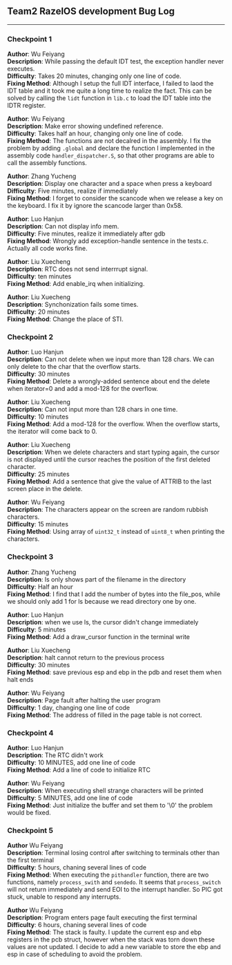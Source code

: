 ## Team2 RazelOS development Bug Log

-----
### Checkpoint 1

**Author**: Wu Feiyang<br>
**Description**: While passing the default IDT test, the exception handler never executes.<br>
**Difficulty**: Takes 20 minutes, changing only one line of code.<br>
**Fixing Method**: Although I setup the full IDT interface, I failed to laod the IDT table and 
it took me quite a long time to realize the fact. This can be solved by calling the `lidt` function
in `lib.c` to load the IDT table into the IDTR register.<br>

**Author**: Wu Feiyang<br>
**Description**: Make error showing undefined reference.<br>
**Difficulty**: Takes half an hour, changing only one line of code.<br>
**Fixing Method**: The functions are not decalred in the assembly. 
I fix the problem by adding `.global` and declare the function I implemented in 
the assembly code `handler_dispatcher.S`, so that other programs are able to call
the assembly functions.<br>


**Author**: Zhang Yucheng<br>
**Description**: Display one character and a space when press a keyboard <br>
**Difficulty**: Five minutes, realize if immediately<br>
**Fixing Method**: I forget to consider the scancode when we release a key on the keyboard. I fix it by ignore the scancode larger than 0x58.<br>

**Author**: Luo Hanjun<br>
**Description**: Can not display info mem. <br>
**Difficulty**: Five minutes, realize it immediately after gdb<br>
**Fixing Method**: Wrongly add exception-handle sentence in the tests.c. Actually all code works fine.<br>

**Author**: Liu Xuecheng<br>
**Description**: RTC does not send interrrupt signal. <br>
**Difficulty**: ten minutes<br>
**Fixing Method**: Add enable_irq when initializing.<br>

**Author**: Liu Xuecheng<br>
**Description**: Synchonization fails some times. <br>
**Difficulty**: 20 minutes<br>
**Fixing Method**: Change the place of STI.<br>

### Checkpoint 2

**Author**: Luo Hanjun<br>
**Description**: Can not delete when we input more than 128 chars. We can only delete to the char that the overflow starts. <br>
**Difficulty**: 30 minutes<br>
**Fixing Method**: Delete a wrongly-added sentence about end the delete when iterator=0 and add a mod-128 for the overflow. <br>

**Author**: Liu Xuecheng<br>
**Description**: Can not input more than 128 chars in one time. <br>
**Difficulty**: 10 minutes<br>
**Fixing Method**: Add a mod-128 for the overflow. When the overflow starts, the iterator will come back to 0. <br>

**Author**: Liu Xuecheng<br>
**Description**: When we delete characters and start typing again, the cursor is not displayed until the cursor reaches the position of the first deleted character. <br>
**Difficulty**: 25 minutes<br>
**Fixing Method**: Add a sentence that give the value of ATTRIB to the last screen place in the delete. <br>

**Author**: Wu Feiyang<br>
**Description**: The characters appear on the screen are random rubbish characters.<br>
**Difficulty**: 15 minutes <br>
**Fixing Method**: Using array of `uint32_t` instead of `uint8_t` when printing the characters. <br>

### Checkpoint 3

**Author**: Zhang Yucheng<br>
**Description**: ls only shows part of the filename in the directory <br>
**Difficulty**: Half an hour<br>
**Fixing Method**: I find that I add the number of bytes into the file_pos, while we should only add 1 for ls because we read directory one by one. <br>

**Author**: Luo Hanjun<br>
**Description**: when we use ls, the cursor didn't change immediately <br>
**Difficulty**: 5 minutes<br>
**Fixing Method**: Add a draw_cursor function in the terminal write <br>

**Author**: Liu Xuecheng<br>
**Description**: halt cannot return to the previous process <br>
**Difficulty**: 30 minutes<br>
**Fixing Method**: save previous esp and ebp in the pdb and reset them when halt ends <br>

**Author**: Wu Feiyang<br>
**Description**: Page fault after halting the user program<br>
**Difficulty**: 1 day, changing one line of code<br>
**Fixing Method**: The address of filled in the page table is not correct.

### Checkpoint 4
**Author**: Luo Hanjun<br>
**Description**: The RTC didn't work<br>
**Difficulty**: 10 MINUTES, add one line of code<br>
**Fixing Method**: Add a line of code to initialize RTC

**Author**: Wu Feiyang<br>
**Description**: When executing shell strange characters will be printed<br>
**Difficulty**: 5 MINUTES, add one line of code<br>
**Fixing Method**: Just initialize the buffer and set them to '\0' the problem would be fixed.<br>

### Checkpoint 5
**Author** Wu Feiyang <br>
**Description**: Terminal losing control after switching to terminals other than the first terminal <br>
**Difficulty**: 5 hours, chaning several lines of code<br>
**Fixing Method**: When executing the `pithandler` function, there are two functions, namely `process_swith` and `sendedo`.
It seems that  `process_switch` will not return immediately and send EOI to the interrupt handler. So PIC got stuck, unable to 
respond any interrupts. <br>

**Author** Wu Feiyang <br>
**Description**: Program enters page fault executing the first terminal<br>
**Difficulty**: 6 hours, chaning several lines of code<br>
**Fixing Method**: The stack is faulty. I update the current esp and ebp registers in the pcb struct, however when the 
stack was torn down these values are not updated. I decide to add a new variable to store the ebp and esp in case of 
scheduling to avoid the problem.<br>